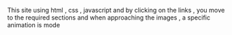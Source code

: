 This site using html , css , javascript and by clicking on the links , you move to the required 
sections and when approaching the images , a specific animation is mode
